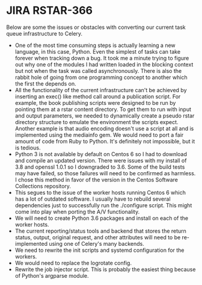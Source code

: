 # JIRA RSTAR-366

Below are some the issues or obstacles with converting our current task queue infrastructure to Celery.

- One of the most time consuming steps is actually learning a new language, in this case, Python.  Even the simplest of tasks can take forever when tracking down a bug.  It took me a minute trying to figure out why one of the modules I had written loaded in the blocking context but not when the task was called asynchronously.  There is also the rabbit hole of going from one programming concept to another which the first the depends on.
- All the functionality of the current infrastructure can't be achieved by inserting an exec() like method call around a publication script.  For example, the book publishing scripts were designed to be run by pointing them at a rstar content directory.  To get them to run with input and output parameters, we needed to dynamically create a pseudo rstar directory structure to emulate the environment the scripts expect.  Another example is that audio encoding doesn't use a script at all and is implemented using the mediainfo gem.  We would need to port a fair amount of code from Ruby to Python.  It's definitely not impossible, but it is tedious.
- Python 3 is not available by default on Centos 6 so I had to download and compile an updated version.  There were issues with my install of 3.8 and openssl 1.0.1 so I downgraded to 3.6.  Some of the build tests may have failed, so those failures will need to be confirmed as harmless.  I chose this method in favor of the version in the Centos Software Collections repository.
- This segues to the issue of the worker hosts running Centos 6 which has a lot of outdated software.   I usually have to rebuild several dependencies just to successfully run the ./configure script.  This might come into play when porting the A/V functionality.
- We will need to create Python 3.6 packages and install on each of the worker hosts.
- The current reporting/status tools and backend that stores the return status, output, original request, and other attributes will need to be re-implemented using one of Celery's many backends.
- We need to rewrite the init scripts and systemd configuration for the workers.
- We would need to replace the logrotate config.
- Rewrite the job injector script.  This is probably the easiest thing because of Python's argparse module.
